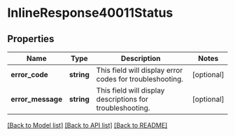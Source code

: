 # InlineResponse40011Status

## Properties
Name | Type | Description | Notes
------------ | ------------- | ------------- | -------------
**error_code** | **string** | This field will display error codes for troubleshooting. | [optional] 
**error_message** | **string** | This field will display descriptions for troubleshooting. | [optional] 

[[Back to Model list]](../../README.md#documentation-for-models) [[Back to API list]](../../README.md#documentation-for-api-endpoints) [[Back to README]](../../README.md)

